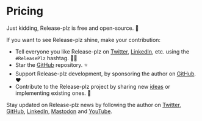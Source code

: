 # Pricing

Just kidding, Release-plz is free and open-source. 💫

If you want to see Release-plz shine, make your contribution:

- Tell everyone you like Release-plz on
  [Twitter](https://twitter.com/intent/tweet?text=Release-plz%20is%20awesome%21%20Check%20it%20out%20at%20release-plz.ieni.dev),
  [LinkedIn](https://www.linkedin.com/sharing/share-offsite/?url=release-plz.ieni.dev), etc. using the `#ReleasePlz` hashtag. 👯‍♀️
- Star the [GitHub](https://github.com/MarcoIeni/release-plz) repository. ⭐
- Support Release-plz development, by sponsoring the author on
[GitHub](https://github.com/sponsors/MarcoIeni). ❤️
- Contribute to the Release-plz project by sharing new
  [ideas](https://github.com/MarcoIeni/release-plz/issues) or implementing existing ones. 🚀

Stay updated on Release-plz news by following the author on
[Twitter](https://twitter.com/MarcoIeni), [GitHub](https://github.com/MarcoIeni),
[LinkedIn](https://linkedin.com/in/MarcoIeni),
[Mastodon](https://hachyderm.io/@MarcoIeni) and [YouTube](https://www.youtube.com/MarcoIeni).
